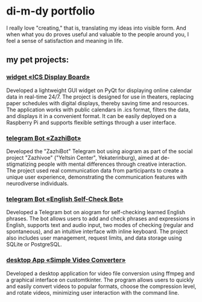 # di-m-dy portfolio

I really love "creating," that is, translating my ideas into visible form.
And when what you do proves useful and valuable to the people around you, I feel a sense of satisfaction and meaning in life.

## my pet projects:

### [widget «ICS Display Board»](https://github.com/di-m-dy/ics_display_board.git)

Developed a lightweight GUI widget on PyQt for displaying online calendar data in real-time 24/7. The project is designed for use in theaters, replacing paper schedules with digital displays, thereby saving time and resources. The application works with public calendars in .ics format, filters the data, and displays it in a convenient format. It can be easily deployed on a Raspberry Pi and supports flexible settings through a user interface.

### [telegram Bot «ZazhiBot»](https://github.com/di-m-dy/ZazhiBot_Demo.git)

Developed the "ZazhiBot" Telegram bot using aiogram as part of the social project "Zazhivoe" ("Yeltsin Center", Yekaterinburg), aimed at de-stigmatizing people with mental differences through creative interaction. The project used real communication data from participants to create a unique user experience, demonstrating the communication features with neurodiverse individuals.

### [telegram Bot «English Self-Check Bot»](https://github.com/di-m-dy/EnglishSelfCheck_Bot_demo.git)

Developed a Telegram bot on aiogram for self-checking learned English phrases. The bot allows users to add and check phrases and expressions in English, supports text and audio input, two modes of checking (regular and spontaneous), and an intuitive interface with inline keyboard. The project also includes user management, request limits, and data storage using SQLite or PostgreSQL.

### [desktop App «Simple Video Converter»](https://github.com/di-m-dy/Video_Converter.git)

Developed a desktop application for video file conversion using ffmpeg and a graphical interface on customtkinter. The program allows users to quickly and easily convert videos to popular formats, choose the compression level, and rotate videos, minimizing user interaction with the command line.
